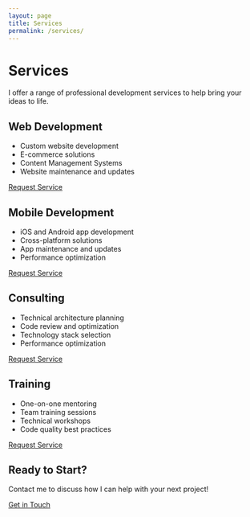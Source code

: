 ```yaml
---
layout: page
title: Services
permalink: /services/
---
```


# Services

I offer a range of professional development services to help bring your ideas to life.

<div class="service-section">
  <h2>Web Development</h2>
  <ul>
    <li>Custom website development</li>
    <li>E-commerce solutions</li>
    <li>Content Management Systems</li>
    <li>Website maintenance and updates</li>
  </ul>
  <a href="/contact" class="button">Request Service</a>
</div>

<div class="service-section">
  <h2>Mobile Development</h2>
  <ul>
    <li>iOS and Android app development</li>
    <li>Cross-platform solutions</li>
    <li>App maintenance and updates</li>
    <li>Performance optimization</li>
  </ul>
  <a href="/contact" class="button">Request Service</a>
</div>

<div class="service-section">
  <h2>Consulting</h2>
  <ul>
    <li>Technical architecture planning</li>
    <li>Code review and optimization</li>
    <li>Technology stack selection</li>
    <li>Performance optimization</li>
  </ul>
  <a href="/contact" class="button">Request Service</a>
</div>

<div class="service-section">
  <h2>Training</h2>
  <ul>
    <li>One-on-one mentoring</li>
    <li>Team training sessions</li>
    <li>Technical workshops</li>
    <li>Code quality best practices</li>
  </ul>
  <a href="/contact" class="button">Request Service</a>
</div>

<div class="contact-cta">
  <h2>Ready to Start?</h2>
  <p>Contact me to discuss how I can help with your next project!</p>
  <a href="/contact" class="button">Get in Touch</a>
</div> 